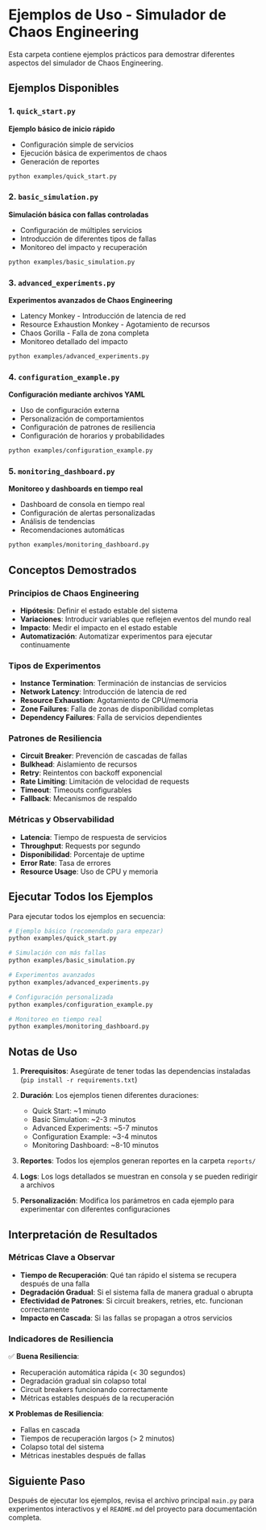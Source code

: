 # Ejemplos de Uso - Simulador de Chaos Engineering

Esta carpeta contiene ejemplos prácticos para demostrar diferentes aspectos del simulador de Chaos Engineering.

## Ejemplos Disponibles

### 1. `quick_start.py`
**Ejemplo básico de inicio rápido**
- Configuración simple de servicios
- Ejecución básica de experimentos de chaos
- Generación de reportes

```bash
python examples/quick_start.py
```

### 2. `basic_simulation.py`
**Simulación básica con fallas controladas**
- Configuración de múltiples servicios
- Introducción de diferentes tipos de fallas
- Monitoreo del impacto y recuperación

```bash
python examples/basic_simulation.py
```

### 3. `advanced_experiments.py`
**Experimentos avanzados de Chaos Engineering**
- Latency Monkey - Introducción de latencia de red
- Resource Exhaustion Monkey - Agotamiento de recursos
- Chaos Gorilla - Falla de zona completa
- Monitoreo detallado del impacto

```bash
python examples/advanced_experiments.py
```

### 4. `configuration_example.py`
**Configuración mediante archivos YAML**
- Uso de configuración externa
- Personalización de comportamientos
- Configuración de patrones de resiliencia
- Configuración de horarios y probabilidades

```bash
python examples/configuration_example.py
```

### 5. `monitoring_dashboard.py`
**Monitoreo y dashboards en tiempo real**
- Dashboard de consola en tiempo real
- Configuración de alertas personalizadas
- Análisis de tendencias
- Recomendaciones automáticas

```bash
python examples/monitoring_dashboard.py
```

## Conceptos Demostrados

### Principios de Chaos Engineering
- **Hipótesis**: Definir el estado estable del sistema
- **Variaciones**: Introducir variables que reflejen eventos del mundo real
- **Impacto**: Medir el impacto en el estado estable
- **Automatización**: Automatizar experimentos para ejecutar continuamente

### Tipos de Experimentos
- **Instance Termination**: Terminación de instancias de servicios
- **Network Latency**: Introducción de latencia de red
- **Resource Exhaustion**: Agotamiento de CPU/memoria
- **Zone Failures**: Falla de zonas de disponibilidad completas
- **Dependency Failures**: Falla de servicios dependientes

### Patrones de Resiliencia
- **Circuit Breaker**: Prevención de cascadas de fallas
- **Bulkhead**: Aislamiento de recursos
- **Retry**: Reintentos con backoff exponencial
- **Rate Limiting**: Limitación de velocidad de requests
- **Timeout**: Timeouts configurables
- **Fallback**: Mecanismos de respaldo

### Métricas y Observabilidad
- **Latencia**: Tiempo de respuesta de servicios
- **Throughput**: Requests por segundo
- **Disponibilidad**: Porcentaje de uptime
- **Error Rate**: Tasa de errores
- **Resource Usage**: Uso de CPU y memoria

## Ejecutar Todos los Ejemplos

Para ejecutar todos los ejemplos en secuencia:

```bash
# Ejemplo básico (recomendado para empezar)
python examples/quick_start.py

# Simulación con más fallas
python examples/basic_simulation.py

# Experimentos avanzados
python examples/advanced_experiments.py

# Configuración personalizada
python examples/configuration_example.py

# Monitoreo en tiempo real
python examples/monitoring_dashboard.py
```

## Notas de Uso

1. **Prerequisitos**: Asegúrate de tener todas las dependencias instaladas (`pip install -r requirements.txt`)

2. **Duración**: Los ejemplos tienen diferentes duraciones:
   - Quick Start: ~1 minuto
   - Basic Simulation: ~2-3 minutos  
   - Advanced Experiments: ~5-7 minutos
   - Configuration Example: ~3-4 minutos
   - Monitoring Dashboard: ~8-10 minutos

3. **Reportes**: Todos los ejemplos generan reportes en la carpeta `reports/`

4. **Logs**: Los logs detallados se muestran en consola y se pueden redirigir a archivos

5. **Personalización**: Modifica los parámetros en cada ejemplo para experimentar con diferentes configuraciones

## Interpretación de Resultados

### Métricas Clave a Observar
- **Tiempo de Recuperación**: Qué tan rápido el sistema se recupera después de una falla
- **Degradación Gradual**: Si el sistema falla de manera gradual o abrupta
- **Efectividad de Patrones**: Si circuit breakers, retries, etc. funcionan correctamente
- **Impacto en Cascada**: Si las fallas se propagan a otros servicios

### Indicadores de Resiliencia
✅ **Buena Resiliencia**:
- Recuperación automática rápida (< 30 segundos)
- Degradación gradual sin colapso total
- Circuit breakers funcionando correctamente
- Métricas estables después de la recuperación

❌ **Problemas de Resiliencia**:
- Fallas en cascada
- Tiempos de recuperación largos (> 2 minutos)
- Colapso total del sistema
- Métricas inestables después de fallas

## Siguiente Paso

Después de ejecutar los ejemplos, revisa el archivo principal `main.py` para experimentos interactivos y el `README.md` del proyecto para documentación completa.
